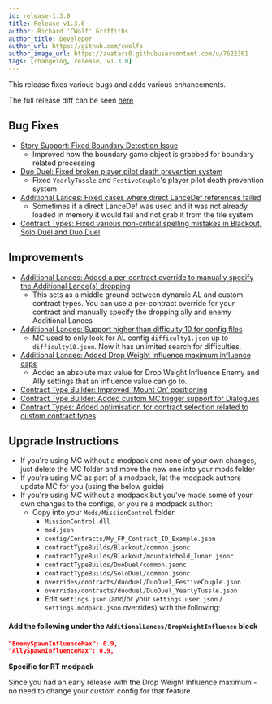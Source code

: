 ```yaml
---
id: release-1.3.0
title: Release v1.3.0
author: Richard 'CWolf' Griffiths
author_title: Developer
author_url: https://github.com/cwolfs
author_image_url: https://avatars0.githubusercontent.com/u/7622361
tags: [changelog, release, v1.3.0]
---
```


This release fixes various bugs and adds various enhancements.

The full release diff can be seen [here](https://github.com/CWolfs/MissionControl/pull/459/files)

## Bug Fixes

- [Story Support: Fixed Boundary Detection Issue](https://github.com/CWolfs/MissionControl/issues/444)
  - Improved how the boundary game object is grabbed for boundary related processing
- [Duo Duel: Fixed broken player pilot death prevention system](https://github.com/CWolfs/MissionControl/issues/445)
  - Fixed `YearlyTussle` and `FestiveCouple`'s player pilot death prevention system
- [Additional Lances: Fixed cases where direct LanceDef references failed](https://github.com/CWolfs/MissionControl/issues/452)
  - Sometimes if a direct LanceDef was used and it was not already loaded in memory it would fail and not grab it from the file system
- [Contract Types: Fixed various non-critical spelling mistakes in Blackout, Solo Duel and Duo Duel](https://github.com/CWolfs/MissionControl/issues/458)

## Improvements

- [Additional Lances: Added a per-contract override to manually specify the Additional Lance(s) dropping](https://github.com/CWolfs/MissionControl/issues/450)
  - This acts as a middle ground between dynamic AL and custom contract types. You can use a per-contract override for your contract and manually specify the dropping ally and enemy Additional Lances
- [Additional Lances: Support higher than difficulty 10 for config files](https://github.com/CWolfs/MissionControl/issues/446)
  - MC used to only look for AL config `difficulty1.json` up to `difficulty10.json`. Now it has unlimited search for difficulties.
- [Additional Lances: Added Drop Weight Influence maximum influence caps](https://github.com/CWolfs/MissionControl/issues/448)
  - Added an absolute max value for Drop Weight Influence Enemy and Ally settings that an influence value can go to.
- [Contract Type Builder: Improved 'Mount On' positioning](https://github.com/CWolfs/MissionControl/issues/455)
- [Contract Type Builder: Added custom MC trigger support for Dialogues](https://github.com/CWolfs/MissionControl/issues/456)
- [Contract Types: Added optimisation for contract selection related to custom contract types](https://github.com/CWolfs/MissionControl/issues/457)

## Upgrade Instructions

- If you're using MC without a modpack and none of your own changes, just delete the MC folder and move the new one into your mods folder
- If you're using MC as part of a modpack, let the modpack authors update MC for you (using the below guide)
- If you're using MC without a modpack but you've made some of your own changes to the configs, or you're a modpack author:
  - Copy into your `Mods/MissionControl` folder
    - `MissionControl.dll`
    - `mod.json`
    - `config/Contracts/My_FP_Contract_ID_Example.json`
    - `contractTypeBuilds/Blackout/common.jsonc`
    - `contractTypeBuilds/Blackout/mountainhold_lunar.jsonc `
    - `contractTypeBuilds/DuoDuel/common.jsonc`
    - `contractTypeBuilds/SoloDuel/common.jsonc`
    - `overrides/contracts/duoduel/DuoDuel_FestiveCouple.json`
    - `overrides/contracts/duoduel/DuoDuel_YearlyTussle.json`
    - Edit `settings.json` (and/or your `settings.user.json` / `settings.modpack.json` overrides) with the following:

#### Add the following under the `AdditionalLances/DropWeightInfluence` block

```json
"EnemySpawnInfluenceMax": 0.9,
"AllySpawnInfluenceMax": 0.9,
```

**Specific for RT modpack**

Since you had an early release with the Drop Weight Influence maximum - no need to change your custom config for that feature.
